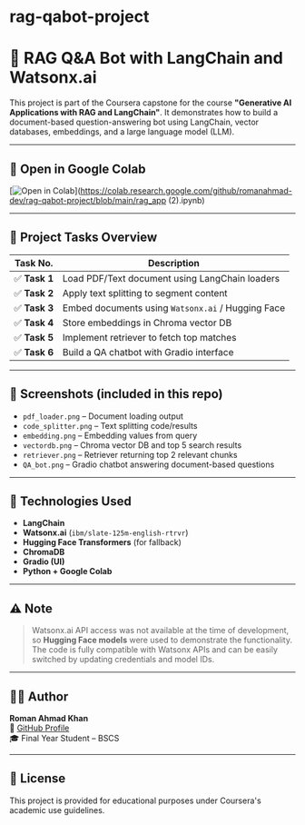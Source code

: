 # rag-qabot-project

# 🧠 RAG Q&A Bot with LangChain and Watsonx.ai

This project is part of the Coursera capstone for the course **"Generative AI Applications with RAG and LangChain"**. It demonstrates how to build a document-based question-answering bot using LangChain, vector databases, embeddings, and a large language model (LLM).

---

## 🔗 Open in Google Colab

[![Open in Colab](https://colab.research.google.com/assets/colab-badge.svg)](https://colab.research.google.com/github/romanahmad-dev/rag-qabot-project/blob/main/rag_app (2).ipynb)

---

## 📌 Project Tasks Overview

| Task No. | Description |
|----------|-------------|
| ✅ **Task 1** | Load PDF/Text document using LangChain loaders |
| ✅ **Task 2** | Apply text splitting to segment content |
| ✅ **Task 3** | Embed documents using `Watsonx.ai` / Hugging Face |
| ✅ **Task 4** | Store embeddings in Chroma vector DB |
| ✅ **Task 5** | Implement retriever to fetch top matches |
| ✅ **Task 6** | Build a QA chatbot with Gradio interface |

---

## 📸 Screenshots (included in this repo)

- `pdf_loader.png` – Document loading output  
- `code_splitter.png` – Text splitting code/results  
- `embedding.png` – Embedding values from query  
- `vectordb.png` – Chroma vector DB and top 5 search results  
- `retriever.png` – Retriever returning top 2 relevant chunks  
- `QA_bot.png` – Gradio chatbot answering document-based questions

---

## 🔧 Technologies Used

- **LangChain**
- **Watsonx.ai** (`ibm/slate-125m-english-rtrvr`)
- **Hugging Face Transformers** (for fallback)
- **ChromaDB**
- **Gradio (UI)**
- **Python + Google Colab**

---

## ⚠️ Note

> Watsonx.ai API access was not available at the time of development, so **Hugging Face models** were used to demonstrate the functionality. The code is fully compatible with Watsonx APIs and can be easily switched by updating credentials and model IDs.

---

## 👨‍💻 Author

**Roman Ahmad Khan**  
📧 [GitHub Profile](https://github.com/romanahmad-dev)  
🎓 Final Year Student – BSCS  

---

## 📄 License

This project is provided for educational purposes under Coursera's academic use guidelines.
